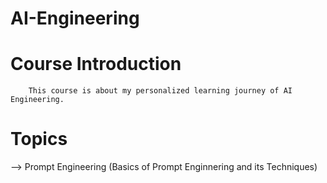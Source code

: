 # AI-Engineering

# Course Introduction
        This course is about my personalized learning journey of AI Engineering. 

# Topics 
--> Prompt Engineering (Basics of Prompt Enginnering and its Techniques)